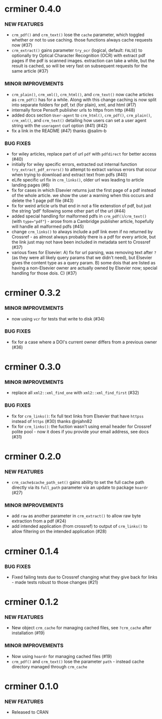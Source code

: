 crminer 0.4.0
=============

### NEW FEATURES

* `crm_pdf()` and `crm_text()` lose the `cache` parameter, which toggled whether or not to use caching. those functions always cache requests now (#37)
* `crm_extract()` gains parameter `try_ocr` (logical, default: `FALSE`) to optionally try Optical Character Recognition (OCR) with extract pdf pages if the pdf is scanned images. extraction can take a while, but the result is cached, so will be very fast on subsequent requests for the same article (#37)

### MINOR IMPROVEMENTS

* `crm_plain()`, `crm_xml()`, `crm_html()`, and `crm_text()` now cache articles as `crm_pdf()` has for a while. Along with this change caching is now split into separate folders for pdf, txt (for plain), xml, and html (#17)
* internally force Pensoft publisher urls to https from http (#48)
* added docs section `User-agent` to `crm_html()`, `crm_pdf()`, `crm_plain()`, `crm_xml()`, and `crm_text()` detailing how users can set a user agent string with the `useragent` curl option (#41) (#42)
* fix a link in the README (#47) thanks @salim-b

### BUG FIXES

* for wiley articles, replace part of url `pdf` with `pdfdirect` for better access (#40)
* initially for wiley specific errors, extracted out internal function `try_extract_pdf_errors()` to attempt to extract various errors that occur when trying to download and extract text from pdfs (#40)
* eLife specific url fix in `crm_links()`, older url was leading to article landing pages (#6)
* fix for cases in which Elsevier returns just the first page of a pdf instead of the whole article. we show the user a warning when this occurs and delete the 1 page pdf file (#43)
* fix for weird article urls that end in not a file extenstion of pdf, but just the string 'pdf' following some other part of the url (#44)
* added special handling for malformed pdfs in `crm_pdf()`/`crm_text()` (with `type="pdf"`) - arose from a Cambridge publisher article, hopefully will handle all malformed pdfs (#45)
* change `crm_links()` to always include a pdf link even if no returned by Crossref - as almost always probably there is a pdf for every article, but the link just may not have been included in metadata sent to Crossref (#37)
* various fixes for Elsevier: A) fix for url parsing, was removing text after `?` (as they were all likely query params that we didn't need), but Elsevier gives the content type as a query param. B) some dois that are listed as having a non-Elsevier owner are actually owned by Elsevier now; special handling for those dois. C)  (#37)


crminer 0.3.2
=============

### MINOR IMPROVEMENTS

* now using `vcr` for tests that write to disk (#34)

### BUG FIXES

* fix for a case where a DOI's current owner differs from a previous owner  (#36)

crminer 0.3.0
=============

### MINOR IMPROVEMENTS

* replace all `xml2::xml_find_one` with `xml2::xml_find_first` (#32)

### BUG FIXES

* fix for `crm_links()`: fix full text links from Elsevier that have `httpss` instead of `https`  (#30) thanks @njahn82
* fix for `crm_links()`: the fuction wasn't using email header for Crossref polite pool - now it does if you provide your email address, see docs (#31)


crminer 0.2.0
=============

### NEW FEATURES

* `crm_cache$cache_path_set()` gains ability to set the full cache path directly via its `full_path` parameter via an update to package `hoardr`   (#27)

### MINOR IMPROVEMENTS

* add `raw` as another parameter in `crm_extract()` to allow raw byte extraction from a pdf (#24)
* add intended application (from crossref) to output of `crm_links()` to allow filtering on the intended application (#28)


crminer 0.1.4
=============

### BUG FIXES

* Fixed failing tests due to Crossref changing what they give
back for links - made tests robust to those changes (#21)


crminer 0.1.2
=============

### NEW FEATURES

* New object `crm_cache` for managing cached files, see `?crm_cache`
after installation (#19)

### MINOR IMPROVEMENTS

* Now using `hoardr` for managing cached files (#19)
* `crm_pdf()` and `crm_text()` lose the parameter `path` - instead cache
directory managed through `crm_cache`


crminer 0.1.0
=============

### NEW FEATURES

* Released to CRAN
